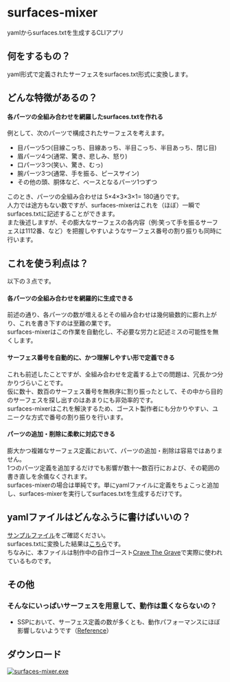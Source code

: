 # surfaces-mixer
yamlからsurfaces.txtを生成するCLIアプリ

## 何をするもの？
yaml形式で定義されたサーフェスをsurfaces.txt形式に変換します。

## どんな特徴があるの？
#### 各パーツの全組み合わせを網羅したsurfaces.txtを作れる
例として、次のパーツで構成されたサーフェスを考えます。
- 目パーツ5つ(目線こっち、目線あっち、半目こっち、半目あっち、閉じ目)
- 眉パーツ4つ(通常、驚き、悲しみ、怒り)
- 口パーツ3つ(笑い、驚き、むっ)
- 腕パーツ3つ(通常、手を振る、ピースサイン)
- その他の頭、胴体など、ベースとなるパーツ1つずつ

このとき、パーツの全組み合わせは 5×4×3×3×1= 180通りです。  
人力では途方もない数ですが、surfaces-mixerはこれを（ほぼ）一瞬でsurfaces.txtに記述することができます。  
また後述しますが、その膨大なサーフェスの各内容（例:笑って手を振るサーフェスは1112番、など）を把握しやすいようなサーフェス番号の割り振りも同時に行います。

## これを使う利点は？
以下の３点です。
#### 各パーツの全組み合わせを網羅的に生成できる
前述の通り、各パーツの数が増えるとその組み合わせは幾何級数的に膨れ上がり、これを書き下すのは至難の業です。  
surfaces-mixerはこの作業を自動化し、不必要な労力と記述ミスの可能性を無くします。

#### サーフェス番号を自動的に、かつ理解しやすい形で定義できる
これも前述したことですが、全組み合わせを定義する上での問題は、冗長かつ分かりづらいことです。  
仮に数十、数百のサーフェス番号を無秩序に割り振ったとして、その中から目的のサーフェスを探し出すのはあまりにも非効率的です。  
surfaces-mixerはこれを解決するため、ゴースト製作者にも分かりやすい、ユニークな方式で番号の割り振りを行います。

#### パーツの追加・削除に柔軟に対応できる
膨大かつ複雑なサーフェス定義において、パーツの追加・削除は容易ではありません。  
1つのパーツ定義を追加するだけでも影響が数十～数百行におよび、その範囲の書き直しを余儀なくされます。  
surfaces-mixerの場合は単純です。単にyamlファイルに定義をちょこっと追加し、surfaces-mixerを実行してsurfaces.txtを生成するだけです。  

## yamlファイルはどんなふうに書けばいいの？
[サンプルファイル](https://github.com/apxxxxxxe/surfaces-mixer/blob/main/sample.yaml)をご確認ください。  
surfaces.txtに変換した結果は[こちら](https://github.com/apxxxxxxe/surfaces-mixer/blob/main/surfaces_sample.txt)です。  
ちなみに、本ファイルは制作中の自作ゴースト[Crave The Grave](https://github.com/apxxxxxxe/Haine)で実際に使われているものです。

## その他
### そんなにいっぱいサーフェスを用意して、動作は重くならないの？
- SSPにおいて、サーフェス定義の数が多くとも、動作パフォーマンスにほぼ影響しないようです（[Reference](https://twitter.com/ponapalt/status/1587364571224092673)）

## ダウンロード
[![surfaces-mixer.exe](https://img.shields.io/github/v/release/apxxxxxxe/surfaces-mixer?color=%2367a5cf&label=surfaces-mixer.exe&logo=github)](https://github.com/apxxxxxxe/surfaces-mixer/releases/latest/download/surfaces-mixer.exe) 

